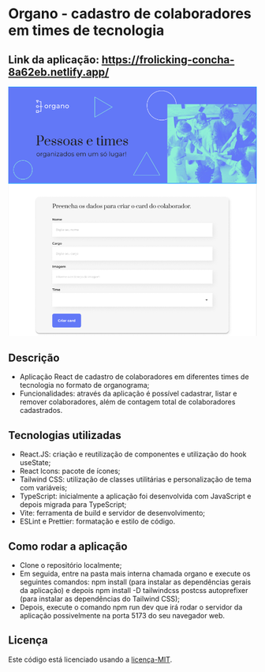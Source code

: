 # Organo - cadastro de colaboradores em times de tecnologia
## Link da aplicação: https://frolicking-concha-8a62eb.netlify.app/
![Organo app](./organo/public/images/organo.png)
## Descrição
- Aplicação React de cadastro de colaboradores em diferentes times de tecnologia no formato de organograma;
- Funcionalidades: através da aplicação é possível cadastrar, listar e remover colaboradores, além de contagem total de colaboradores cadastrados. 
## Tecnologias utilizadas
- React.JS: criação e reutilização de componentes e utilização do hook useState;
- React Icons: pacote de ícones;
- Tailwind CSS: utilização de classes utilitárias e personalização de tema com variáveis;
- TypeScript: inicialmente a aplicação foi desenvolvida com JavaScript e depois migrada para TypeScript;
- Vite: ferramenta de build e servidor de desenvolvimento;
- ESLint e Prettier: formatação e estilo de código.
## Como rodar a aplicação
- Clone o repositório localmente;
- Em seguida, entre na pasta mais interna chamada organo e execute os seguintes comandos: npm install (para instalar as dependências gerais da aplicação) e depois npm install -D tailwindcss postcss autoprefixer (para instalar as dependências do Tailwind CSS);
- Depois, execute o comando npm run dev que irá rodar o servidor da aplicação possivelmente na porta 5173 do seu navegador web.   
## Licença
Este código está licenciado usando a [licença-MIT](./LICENSE).
